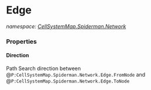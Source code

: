 ﻿# Edge
_namespace: [CellSystemMap.Spiderman.Network](./index.md)_






### Properties

#### Direction
Path Search direction between @``P:CellSystemMap.Spiderman.Network.Edge.FromNode`` and @``P:CellSystemMap.Spiderman.Network.Edge.ToNode``
